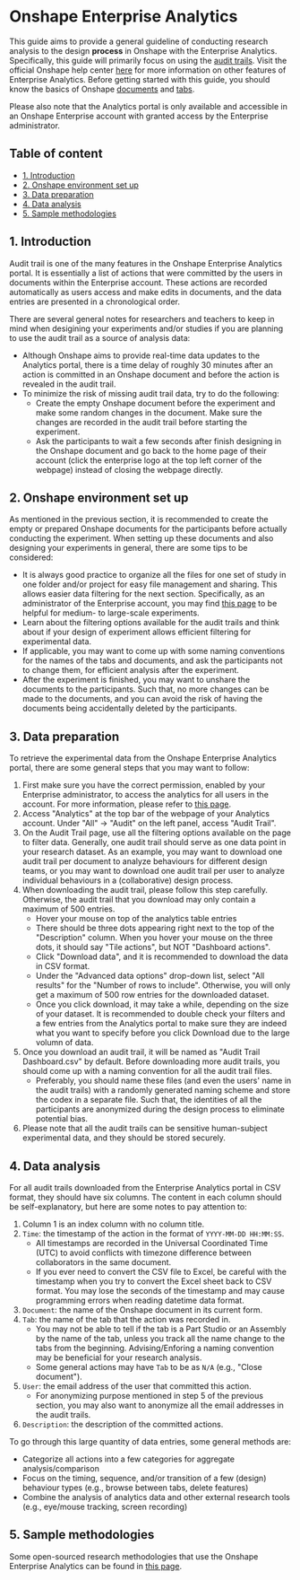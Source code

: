 # Onshape Enterprise Analytics 
This guide aims to provide a general guideline of conducting research analysis to the design **process** in Onshape with the Enterprise Analytics. Specifically, this guide will primarily focus on using the [audit trails](https://cad.onshape.com/help/Content/audit_reports.htm?tocpath=Enterprise%7CAccessing%20Analytics%7C_____2). Visit the official Onshape help center [here](https://cad.onshape.com/help/Content/EnterpriseHelp/Content/reports.htm?tocpath=Enterprise%7CAccessing%20Analytics%7C_____0) for more information on other features of Enterprise Analytics. Before getting started with this guide, you should know the basics of Onshape [documents](https://cad.onshape.com/help/Content/introduction.htm?tocpath=Welcome%20to%20Onshape%20Help%7COnshape%20Documents%7C_____0) and [tabs](https://cad.onshape.com/help/Content/elementtabs.htm?tocpath=Welcome%20to%20Onshape%20Help%7COnshape%20Documents%7C_____1). 

Please also note that the Analytics portal is only available and accessible in an Onshape Enterprise account with granted access by the Enterprise administrator. 

## Table of content 
- [1. Introduction](#1-introduction)
- [2. Onshape environment set up](#2-onshape-environment-set-up)
- [3. Data preparation](#3-data-preparation)
- [4. Data analysis](#4-data-analysis)
- [5. Sample methodologies](#5-sample-methodologies)

## 1. Introduction 
Audit trail is one of the many features in the Onshape Enterprise Analytics portal. It is essentially a list of actions that were committed by the users in documents within the Enterprise account. These actions are recorded automatically as users access and make edits in documents, and the data entries are presented in a chronological order. 

There are several general notes for researchers and teachers to keep in mind when desigining your experiments and/or studies if you are planning to use the audit trail as a source of analysis data: 
- Although Onshape aims to provide real-time data updates to the Analytics portal, there is a time delay of roughly 30 minutes after an action is committed in an Onshape document and before the action is revealed in the audit trail. 
- To minimize the risk of missing audit trail data, try to do the following: 
    - Create the empty Onshape document before the experiment and make some random changes in the document. Make sure the changes are recorded in the audit trail before starting the experiment. 
    - Ask the participants to wait a few seconds after finish designing in the Onshape document and go back to the home page of their account (click the enterprise logo at the top left corner of the webpage) instead of closing the webpage directly. 

## 2. Onshape environment set up 
As mentioned in the previous section, it is recommended to create the empty or prepared Onshape documents for the participants before actually conducting the experiment. When setting up these documents and also designing your experiments in general, there are some tips to be considered: 
- It is always good practice to organize all the files for one set of study in one folder and/or project for easy file management and sharing. This allows easier data filtering for the next section. Specifically, as an administrator of the Enterprise account, you may find [this page](https://cad.onshape.com/help/Content/onshape_classroom.htm?tocpath=EDU%C2%A0Enterprise%7C_____1) to be helpful for medium- to large-scale experiments. 
- Learn about the filtering options available for the audit trails and think about if your design of experiment allows efficient filtering for experimental data. 
- If applicable, you may want to come up with some naming conventions for the names of the tabs and documents, and ask the participants not to change them, for efficient analysis after the experiment. 
- After the experiment is finished, you may want to unshare the documents to the participants. Such that, no more changes can be made to the documents, and you can avoid the risk of having the documents being accidentally deleted by the participants. 

## 3. Data preparation 
To retrieve the experimental data from the Onshape Enterprise Analytics portal, there are some general steps that you may want to follow: 
1. First make sure you have the correct permission, enabled by your Enterprise administrator, to access the analytics for all users in the account. For more information, please refer to [this page](https://cad.onshape.com/help/Content/EnterpriseHelp/Content/global_permissions.htm?tocpath=Enterprise%7CGetting%20Started%20as%20an%20Enterprise%20Administrator%7C_____2).
2. Access "Analytics" at the top bar of the webpage of your Analytics account. Under "All" $\rightarrow$ "Audit" on the left panel, access "Audit Trail". 
3. On the Audit Trail page, use all the filtering options available on the page to filter data. Generally, one audit trail should serve as one data point in your research dataset. As an example, you may want to download one audit trail per document to analyze behaviours for different design teams, or you may want to download one audit trail per user to analyze individual behaviours in a (collaborative) design process. 
4. When downloading the audit trail, please follow this step carefully. Otherwise, the audit trail that you download may only contain a maximum of 500 entries. 
    - Hover your mouse on top of the analytics table entries 
    - There should be three dots appearing right next to the top of the "Description" column. When you hover your mouse on the three dots, it should say "Tile actions", but NOT "Dashboard actions". 
    - Click "Download data", and it is recommended to download the data in CSV format. 
    - Under the "Advanced data options" drop-down list, select "All results" for the "Number of rows to include". Otherwise, you will only get a maximum of 500 row entries for the downloaded dataset. 
    - Once you click download, it may take a while, depending on the size of your dataset. It is recommended to double check your filters and a few entries from the Analytics portal to make sure they are indeed what you want to specify before you click Download due to the large volumn of data. 
5. Once you download an audit trail, it will be named as "Audit Trail Dashboard.csv" by default. Before downloading more audit trails, you should come up with a naming convention for all the audit trail files. 
    - Preferably, you should name these files (and even the users' name in the audit trails) with a randomly generated naming scheme and store the codex in a separate file. Such that, the identities of all the participants are anonymized during the design process to eliminate potential bias. 
6. Please note that all the audit trails can be sensitive human-subject experimental data, and they should be stored securely. 

## 4. Data analysis 
For all audit trails downloaded from the Enterprise Analytics portal in CSV format, they should have six columns. The content in each column should be self-explanatory, but here are some notes to pay attention to: 
1. Column 1 is an index column with no column title. 
2. `Time`: the timestamp of the action in the format of `YYYY-MM-DD HH:MM:SS`. 
    - All timestamps are recorded in the Universal Coordinated Time (UTC) to avoid conflicts with timezone difference between collaborators in the same document. 
    - If you ever need to convert the CSV file to Excel, be careful with the timestamp when you try to convert the Excel sheet back to CSV format. You may lose the seconds of the timestamp and may cause programming errors when reading datetime data format. 
3. `Document`: the name of the Onshape document in its current form. 
4. `Tab`: the name of the tab that the action was recorded in. 
    - You may not be able to tell if the tab is a Part Studio or an Assembly by the name of the tab, unless you track all the name change to the tabs from the beginning. Advising/Enforing a naming convention may be beneficial for your research analysis. 
    - Some general actions may have `Tab` to be as `N/A` (e.g., "Close document"). 
5. `User`: the email address of the user that committed this action. 
    - For anonymizing purpose mentioned in step 5 of the previous section, you may also want to anonymize all the email addresses in the audit trails. 
6. `Description`: the description of the committed actions. 

To go through this large quantity of data entries, some general methods are: 
- Categorize all actions into a few categories for aggregate analysis/comparison 
- Focus on the timing, sequence, and/or transition of a few (design) behaviour types (e.g., browse between tabs, delete features)
- Combine the analysis of analytics data and other external research tools (e.g., eye/mouse tracking, screen recording)

## 5. Sample methodologies
Some open-sourced research methodologies that use the Onshape Enterprise Analytics can be found in [this page](/analytics/methodology.md). 